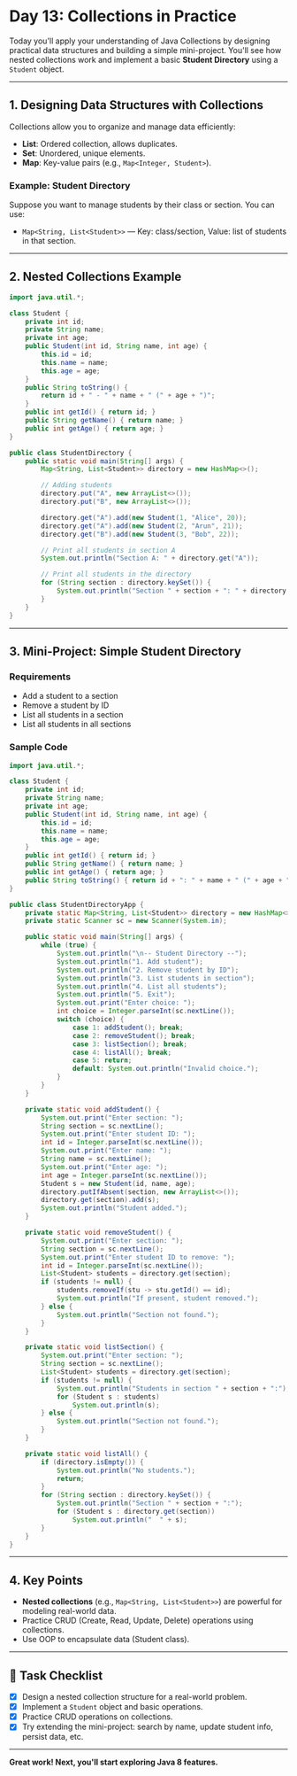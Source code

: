 # Day 13: Collections in Practice

Today you'll apply your understanding of Java Collections by designing practical data structures and building a simple mini-project. You'll see how nested collections work and implement a basic **Student Directory** using a `Student` object.

---

## 1. Designing Data Structures with Collections

Collections allow you to organize and manage data efficiently:
- **List**: Ordered collection, allows duplicates.
- **Set**: Unordered, unique elements.
- **Map**: Key-value pairs (e.g., `Map<Integer, Student>`).

### Example: Student Directory

Suppose you want to manage students by their class or section. You can use:
- `Map<String, List<Student>>` — Key: class/section, Value: list of students in that section.

---

## 2. Nested Collections Example

```java
import java.util.*;

class Student {
    private int id;
    private String name;
    private int age;
    public Student(int id, String name, int age) {
        this.id = id;
        this.name = name;
        this.age = age;
    }
    public String toString() {
        return id + " - " + name + " (" + age + ")";
    }
    public int getId() { return id; }
    public String getName() { return name; }
    public int getAge() { return age; }
}

public class StudentDirectory {
    public static void main(String[] args) {
        Map<String, List<Student>> directory = new HashMap<>();

        // Adding students
        directory.put("A", new ArrayList<>());
        directory.put("B", new ArrayList<>());

        directory.get("A").add(new Student(1, "Alice", 20));
        directory.get("A").add(new Student(2, "Arun", 21));
        directory.get("B").add(new Student(3, "Bob", 22));

        // Print all students in section A
        System.out.println("Section A: " + directory.get("A"));

        // Print all students in the directory
        for (String section : directory.keySet()) {
            System.out.println("Section " + section + ": " + directory.get(section));
        }
    }
}
```

---

## 3. Mini-Project: Simple Student Directory

### Requirements

- Add a student to a section
- Remove a student by ID
- List all students in a section
- List all students in all sections

### Sample Code

```java
import java.util.*;

class Student {
    private int id;
    private String name;
    private int age;
    public Student(int id, String name, int age) {
        this.id = id;
        this.name = name;
        this.age = age;
    }
    public int getId() { return id; }
    public String getName() { return name; }
    public int getAge() { return age; }
    public String toString() { return id + ": " + name + " (" + age + ")"; }
}

public class StudentDirectoryApp {
    private static Map<String, List<Student>> directory = new HashMap<>();
    private static Scanner sc = new Scanner(System.in);

    public static void main(String[] args) {
        while (true) {
            System.out.println("\n-- Student Directory --");
            System.out.println("1. Add student");
            System.out.println("2. Remove student by ID");
            System.out.println("3. List students in section");
            System.out.println("4. List all students");
            System.out.println("5. Exit");
            System.out.print("Enter choice: ");
            int choice = Integer.parseInt(sc.nextLine());
            switch (choice) {
                case 1: addStudent(); break;
                case 2: removeStudent(); break;
                case 3: listSection(); break;
                case 4: listAll(); break;
                case 5: return;
                default: System.out.println("Invalid choice.");
            }
        }
    }

    private static void addStudent() {
        System.out.print("Enter section: ");
        String section = sc.nextLine();
        System.out.print("Enter student ID: ");
        int id = Integer.parseInt(sc.nextLine());
        System.out.print("Enter name: ");
        String name = sc.nextLine();
        System.out.print("Enter age: ");
        int age = Integer.parseInt(sc.nextLine());
        Student s = new Student(id, name, age);
        directory.putIfAbsent(section, new ArrayList<>());
        directory.get(section).add(s);
        System.out.println("Student added.");
    }

    private static void removeStudent() {
        System.out.print("Enter section: ");
        String section = sc.nextLine();
        System.out.print("Enter student ID to remove: ");
        int id = Integer.parseInt(sc.nextLine());
        List<Student> students = directory.get(section);
        if (students != null) {
            students.removeIf(stu -> stu.getId() == id);
            System.out.println("If present, student removed.");
        } else {
            System.out.println("Section not found.");
        }
    }

    private static void listSection() {
        System.out.print("Enter section: ");
        String section = sc.nextLine();
        List<Student> students = directory.get(section);
        if (students != null) {
            System.out.println("Students in section " + section + ":");
            for (Student s : students)
                System.out.println(s);
        } else {
            System.out.println("Section not found.");
        }
    }

    private static void listAll() {
        if (directory.isEmpty()) {
            System.out.println("No students.");
            return;
        }
        for (String section : directory.keySet()) {
            System.out.println("Section " + section + ":");
            for (Student s : directory.get(section))
                System.out.println("  " + s);
        }
    }
}
```

---

## 4. Key Points

- **Nested collections** (e.g., `Map<String, List<Student>>`) are powerful for modeling real-world data.
- Practice CRUD (Create, Read, Update, Delete) operations using collections.
- Use OOP to encapsulate data (Student class).

---

## 🎯 Task Checklist

- [x] Design a nested collection structure for a real-world problem.
- [x] Implement a `Student` object and basic operations.
- [x] Practice CRUD operations on collections.
- [x] Try extending the mini-project: search by name, update student info, persist data, etc.

---

**Great work! Next, you'll start exploring Java 8 features.**